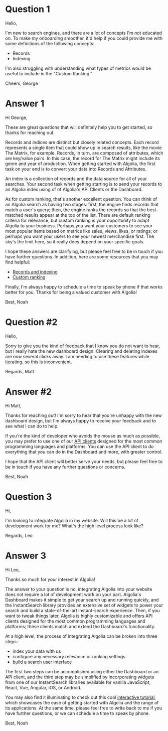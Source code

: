 # Question 1

Hello,

I'm new to search engines, and there are a lot of concepts I'm not educated on. To make my onboarding smoother, it'd help if you could provide me with some definitions of the following concepts:

  * Records
  * Indexing

I'm also struggling with understanding what types of metrics would be useful to include in the "Custom Ranking."

Cheers, George

# Answer 1

Hi George,

These are great questions that will definitely help you to get started, so thanks for reaching out.

Records and indices are distinct but closely related concepts. Each record represents a single item that could show up in search results, like the movie The Matrix, for example. Records, in turn, are composed of attributes, which are key/value pairs. In this case, the record for The Matrix might include its genre and year of production. When getting started with Algolia, the first task on your end is to convert your data into Records and Attributes.

An index is a collection of records and the data source for all of your searches. Your second task when getting starting is to send your records to an Algolia index using of of Algolia's API Clients or the Dashboard.

As for custom ranking, that's another excellent question. You can think of an Algolia search as having two stages: first, the engine finds records that match a user's query; then, the engine ranks the records so that the best-matched results appear at the top of the list. There are default ranking criteria for relevance, but custom ranking is your opportunity to adapt Algolia to your business. Perhaps you want your customers to see your most popular items based on metrics like sales, views, likes, or ratings; or perhaps you want your users to see your newest merchandise first. The sky's the limit here, so it really does depend on your specific goals.

I hope these answers are clarifying, but please feel free to be in touch if you have further questions. In addition, here are some resources that you may find helpful:

  * [Records and indexing](https://www.algolia.com/doc/guides/sending-and-managing-data/prepare-your-data/#fetching-and-reworking-your-data-for-algolia)
  * [Custom ranking](https://www.algolia.com/doc/guides/managing-results/must-do/custom-ranking/#custom-ranking)

Finally, I'm always happy to schedule a time to speak by phone if that works better for you. Thanks for being a valued customer with Algolia!

Best,
Noah

# Question #2

Hello,

Sorry to give you the kind of feedback that I know you do not want to hear, but I really hate the new dashboard design. Clearing and deleting indexes are now several clicks away. I am needing to use these features while iterating, so this is inconvenient.

Regards, Matt

# Answer #2

Hi Matt,

Thanks for reaching out! I'm sorry to hear that you're unhappy with the new dashboard design, but I'm always happy to receive your feedback and to see what I can do to help.

If you're the kind of developer who avoids the mouse as much as possible, you may prefer to use one of our [API clients](https://www.algolia.com/doc/guides/getting-started/how-algolia-works/in-depth/ecosystem/#api-clients) designed for the most common programming languages and platforms. You can use the API client to do everything that you can do in the Dashboard and more, with greater control.

I hope that the API client will better serve your needs, but please feel free to be in touch if you have any further questions or concerns.

Best,
Noah

# Question 3

Hi,

I'm looking to integrate Algolia in my website. Will this be a lot of development work for me? What's the high level process look like?

Regards, Leo

# Answer 3

Hi Leo,

Thanks so much for your interest in Algolia! 

The answer to your question is no, integrating Algolia into your website does not require a lot of development work on your part. Algolia's Dashboard makes it simple to get your search up and running quickly, and the InstantSearch library provides an extensive set of widgets to power your search and build a state-of-the-art instant-search experience. Then, if you want to tweak things later, Algolia is highly customizable and offers API clients designed for the most common programming languages and platforms; these clients match and extend the Dashboard's functionality.

At a high level, the process of integrating Algolia can be broken into three steps:

  * index your data with us
  * configure any necessary relevance or ranking settings
  * build a search user interface

The first two steps can be accomplished using either the Dashboard or an API client, and the third step may be simplified by incorporating widgets from one of our InstantSearch libraries available for vanilla JavaScript, React, Vue, Angular, iOS, or Android.

You may also find it illuminating to check out this cool [interactive tutorial](https://www.algolia.com/doc/onboarding/#/pick-dataset), which showcases the ease of getting started with Algolia and the range of its applications. At the same time, please feel free to write back to me if you have further questions, or we can schedule a time to speak by phone.

Best,
Noah